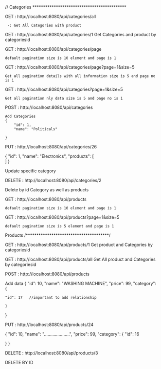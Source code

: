 
//  Categories    ********************************************

GET     :   http://localhost:8080/api/categories/all

     -: Get All Categories with product


GET     :  http://localhost:8080/api/categories/1
		Get  Categories and product by categoriesid 

GET  :  http://localhost:8080/api/categories/page

	default pagination size is 10 element and page is 1

GET  : http://localhost:8080/api/categories/page?page=1&size=5

	Get all pagination details with all information size is 5 and page no is 1

GET  : http://localhost:8080/api/categories?page=1&size=5

	Get all pagination nly data size is 5 and page no is 1

POST  :   http://localhost:8080/api/categories

	Add Categories
 	{
        "id": 1,
        "name": "Politicals"
       
    }




PUT   : http://localhost:8080/api/categories/26

{
        "id": 1,
        "name": "Electronics",
        "products": [           
        ]
}
    


Update specific category 

DELETE  : http://localhost:8080/api/categories/2

Delete by id Category as well as products



 GET     :     http://localhost:8080/api/products

	default pagination size is 10 element and page is 1

 GET     :     http://localhost:8080/api/products?page=1&size=5


	default pagination size is 5 element and page is 1



Products /***************************************/


GET   :    http://localhost:8080/api/products/1
		Get   product and Categories  by categoriesid 



GET   : http://localhost:8080/api/products/all
		Get All  product and Categories  by categoriesid 


POST  :  http://localhost:8080/api/products

Add data
 {
"id": 10,
"name": "WASHING MACHINE",
"price": 99,
"category": {
    	     
	"id": 17   //important to add relationship
    
	}
}


PUT : http://localhost:8080/api/products/24

{
"id": 10,
"name": ".....................",
"price": 99,
"category": {
    "id": 16
    
}
}

DELETE : http://localhost:8080/api/products/3

DELETE BY ID



